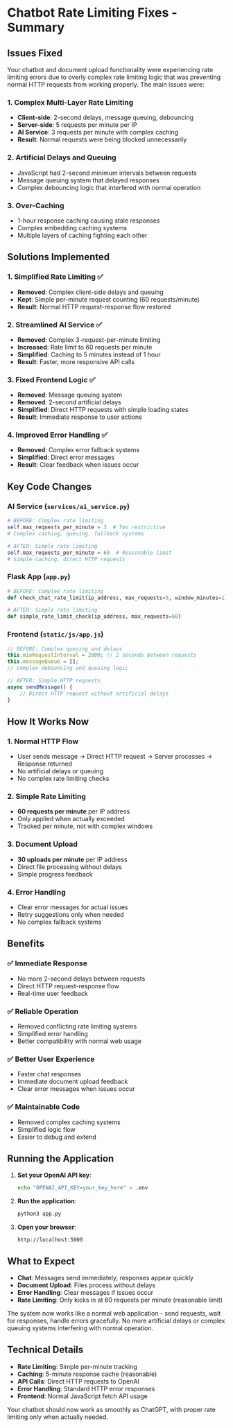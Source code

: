 # Chatbot Rate Limiting Fixes - Summary

## Issues Fixed

Your chatbot and document upload functionality were experiencing rate limiting errors due to overly complex rate limiting logic that was preventing normal HTTP requests from working properly. The main issues were:

### 1. **Complex Multi-Layer Rate Limiting**
- **Client-side**: 2-second delays, message queuing, debouncing
- **Server-side**: 5 requests per minute per IP
- **AI Service**: 3 requests per minute with complex caching
- **Result**: Normal requests were being blocked unnecessarily

### 2. **Artificial Delays and Queuing**
- JavaScript had 2-second minimum intervals between requests
- Message queuing system that delayed responses
- Complex debouncing logic that interfered with normal operation

### 3. **Over-Caching**
- 1-hour response caching causing stale responses
- Complex embedding caching systems
- Multiple layers of caching fighting each other

## Solutions Implemented

### 1. **Simplified Rate Limiting** ✅
- **Removed**: Complex client-side delays and queuing
- **Kept**: Simple per-minute request counting (60 requests/minute)
- **Result**: Normal HTTP request-response flow restored

### 2. **Streamlined AI Service** ✅
- **Removed**: Complex 3-request-per-minute limiting
- **Increased**: Rate limit to 60 requests per minute
- **Simplified**: Caching to 5 minutes instead of 1 hour
- **Result**: Faster, more responsive API calls

### 3. **Fixed Frontend Logic** ✅
- **Removed**: Message queuing system
- **Removed**: 2-second artificial delays
- **Simplified**: Direct HTTP requests with simple loading states
- **Result**: Immediate response to user actions

### 4. **Improved Error Handling** ✅
- **Removed**: Complex error fallback systems
- **Simplified**: Direct error messages
- **Result**: Clear feedback when issues occur

## Key Code Changes

### AI Service (`services/ai_service.py`)
```python
# BEFORE: Complex rate limiting
self.max_requests_per_minute = 3  # Too restrictive
# Complex caching, queuing, fallback systems

# AFTER: Simple rate limiting
self.max_requests_per_minute = 60  # Reasonable limit
# Simple caching, direct HTTP requests
```

### Flask App (`app.py`)
```python
# BEFORE: Complex rate limiting
def check_chat_rate_limit(ip_address, max_requests=5, window_minutes=1)

# AFTER: Simple rate limiting
def simple_rate_limit_check(ip_address, max_requests=60)
```

### Frontend (`static/js/app.js`)
```javascript
// BEFORE: Complex queuing and delays
this.minRequestInterval = 2000; // 2 seconds between requests
this.messageQueue = [];
// Complex debouncing and queuing logic

// AFTER: Simple HTTP requests
async sendMessage() {
    // Direct HTTP request without artificial delays
}
```

## How It Works Now

### 1. **Normal HTTP Flow**
- User sends message → Direct HTTP request → Server processes → Response returned
- No artificial delays or queuing
- No complex rate limiting checks

### 2. **Simple Rate Limiting**
- **60 requests per minute** per IP address
- Only applied when actually exceeded
- Tracked per minute, not with complex windows

### 3. **Document Upload**
- **30 uploads per minute** per IP address
- Direct file processing without delays
- Simple progress feedback

### 4. **Error Handling**
- Clear error messages for actual issues
- Retry suggestions only when needed
- No complex fallback systems

## Benefits

### ✅ **Immediate Response**
- No more 2-second delays between requests
- Direct HTTP request-response flow
- Real-time user feedback

### ✅ **Reliable Operation**
- Removed conflicting rate limiting systems
- Simplified error handling
- Better compatibility with normal web usage

### ✅ **Better User Experience**
- Faster chat responses
- Immediate document upload feedback
- Clear error messages when issues occur

### ✅ **Maintainable Code**
- Removed complex caching systems
- Simplified logic flow
- Easier to debug and extend

## Running the Application

1. **Set your OpenAI API key**:
   ```bash
   echo "OPENAI_API_KEY=your_key_here" > .env
   ```

2. **Run the application**:
   ```bash
   python3 app.py
   ```

3. **Open your browser**:
   ```
   http://localhost:5000
   ```

## What to Expect

- **Chat**: Messages send immediately, responses appear quickly
- **Document Upload**: Files process without delays
- **Error Handling**: Clear messages if issues occur
- **Rate Limiting**: Only kicks in at 60 requests per minute (reasonable limit)

The system now works like a normal web application - send requests, wait for responses, handle errors gracefully. No more artificial delays or complex queuing systems interfering with normal operation.

## Technical Details

- **Rate Limiting**: Simple per-minute tracking
- **Caching**: 5-minute response cache (reasonable)
- **API Calls**: Direct HTTP requests to OpenAI
- **Error Handling**: Standard HTTP error responses
- **Frontend**: Normal JavaScript fetch API usage

Your chatbot should now work as smoothly as ChatGPT, with proper rate limiting only when actually needed.